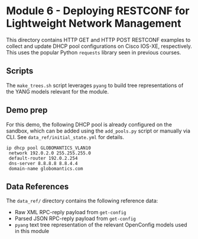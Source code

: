 # Module 6 - Deploying RESTCONF for Lightweight Network Management
This directory contains HTTP GET and HTTP POST RESTCONF examples to
collect and update DHCP pool configurations on Cisco IOS-XE, respectively.
This uses the popular Python `requests` library seen in previous courses.

## Scripts
The `make_trees.sh` script leverages `pyang` to build tree representations
of the YANG models relevant for the module.

## Demo prep
For this demo, the following DHCP pool is already configured on
the sandbox, which can be added using the `add_pools.py` script or
manually via CLI. See `data_ref/initial_state.yml` for details.
```
ip dhcp pool GLOBOMANTICS_VLAN10
 network 192.0.2.0 255.255.255.0
 default-router 192.0.2.254
 dns-server 8.8.8.8 8.8.4.4
 domain-name globomantics.com
```

## Data References
The `data_ref/` directory contains the following reference data:
  * Raw XML RPC-reply payload from `get-config`
  * Parsed JSON RPC-reply payload from `get-config`
  * `pyang` text tree representation of the relevant
    OpenConfig models used in this module
